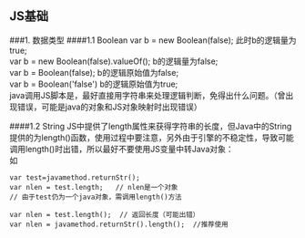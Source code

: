 JS基础
---------------------
###1. 数据类型
####1.1 Boolean
var b = new Boolean(false);  此时b的逻辑量为true;  
var b = new Boolean(false).valueOf(); b的逻辑量为false;  
var b = Boolean(false);   b的逻辑原始值为false;  
var b = Boolean('false')  b的逻辑原始值为true;  
java调用JS脚本是，最好直接用字符串来处理逻辑判断，免得出什么问题。（曾出现错误，可能是java的对象和JS对象映射时出现错误）

####1.2 String
JS中提供了length属性来获得字符串的长度，但Java中的String提供的为length()函数，使用过程中要注意，另外由于引擎的不稳定性，导致可能调用length()时出错，所以最好不要使用JS变量中转Java对象：  
如  

    var test=javamethod.returnStr();  
    var nlen = test.length;   // nlen是一个对象
    // 由于test仍为一个java对象，需调用length()方法
    
    var nlen = test.length();  // 返回长度（可能出错）
    var nlen = javamethod.returnStr().length();  //推荐使用



